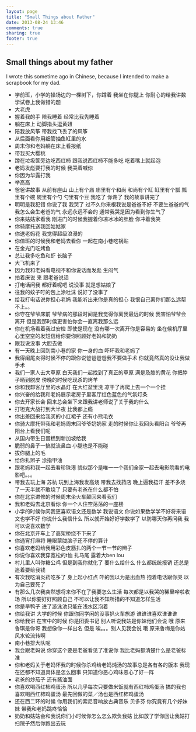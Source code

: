 ```yaml
---
layout: page
title: "Small Things about Father"
date: 2013-08-24 13:46
comments: true
sharing: true
footer: true
---
```


## Small things about my father

I wrote this sometime ago in Chinese, because I intended to make a scrapbook for my dad.

*    学前班，小学的操场边的一棵树下，你蹲着 我坐在你腿上 你耐心的给我讲数学试卷上我做错的题
*    大老虎
*    握着我的手 陪我睡着 经常比我先睡着
*    躺在床上 动脚指头逗黄妞
*    陪我放风筝 带我找飞丢了的风筝
*    从后面看你用细管抽鱼缸里的水
*    周末你和老妈躺在床上看报纸
*    带我买大樱桃
*    蹲在垃圾筐旁边吃西红柿 跟我说西红柿不能多吃 吃着嘴上就起泡
*    老妈发彪要打我的时候 我哭着喊你
*    你因为华露打我
*    举高高
*    爸爸讲故事 从前有座山 山上有个庙 庙里有个和尚 和尚有个缸 缸里有个瓢 瓢里有个碗 碗里有个勺 勺里有个豆 我吃了 你谗了 我的故事讲完了
*    明明是我犯错 你说了我 我哭了 过不久你来根我说是爸爸不好 不要生爸爸的气 我怎么会生老爸的气 永远永远不会的 通常我哭是因为看到你生气了
*    你来姑姑家看我 刚进门的时候我握着你凉冰冰的胖脸 你冲着我笑
*    你骑摩托送我回姑姑家
*    你送老妈花 我觉得超级浪漫的
*    你值班的时候我和老妈去看你 一起在南小巷吃锅贴
*    在金光门吃烤鱼
*    总让我多吃鱼和虾 长脑子
*    大飞机来了
*    因为我和老妈看电视不和你说话而发彪 生闷气
*    拍着床说 来 跟老爸说话
*    打电话问我 都好着呢吧 说没事 就是想姑娘了
*    往我的蚊子叮的包上涂吐沫 说好了没事了
*    给我打电话说你担心老妈 我能听出来你是真的担心 我恨自己离你们那么远帮不上。。
*    你守在爷爷床前 爷爷病的那段时间是我觉得你离我最远的时候 我害怕爷爷会离开 但是我那时侯更害怕你会一直离我那么远
*    你在机场看着我过安检 即使是现在 没有哪一次离开你是容易的 坐在候机厅里心里空空的发短信给你要你照顾好老妈和奶奶
*    跟我说没事 大胆去做 
*    有一天晚上回到南小巷的家 你一身的血 吓坏我和老妈了
*    我得阑尾炎得时候不停的跟你说爸爸爸爸我不要做手术 你就竟然真的没让我做手术
*    我们一家人去大草原 白天我们一起找到了真正的草原 满是及膝的黄花 你把脖子晒到脱皮 傍晚的时候吃现杀的烤羊 
*    你和我卸客厅里的水晶灯 在大红盆里洗 凉干了再爬上去一个一个挂
*    你兴奋的给我和老妈展示老房子里客厅红色蓝色的气氛灯条
*    你去开家长会 回来总会坐下来跟我讲老师说了关于我的什么
*    打坦克大战打到大半夜 比我都上瘾
*    你出差回来给我买的小红裙子 还有小熊毛衣
*    你骑大摩托带我和老妈周末回爷爷奶奶家 走的时候你让我回头看阳台 爷爷再阳台上看我们呢
*    从国内带生日蛋糕到新加坡给我
*    脆弱的鼻子一搞就流鼻血 小腿也是不能碰
*    拔你腿上的毛
*    给你扎辫子 涂指甲油
*    跟老妈和我一起去看珍珠港 貌似那个是唯一一个我们全家一起去电影院看的电影吧。。。
*    带我去玩上海 苏杭 玩到上海我发高烧 带我去找药店 晚上逼我捂汗 差不多烧了一天半就不敢烧了 只要有老爸在什么都不怕
*    你在北京进修的时候周末坐火车颠回来看我们
*    我和老妈去北京看你 你一个人住空荡荡的一座楼
*    小学的时候你问我更喜欢语文还是数学 我说语文 你说如果数学学不好将来语文也学不好 你说什么我信什么 所以就开始好好学数学了 以防哪天你再问我 我可以说喜欢数学
*    你在北京开车上了高架桥绕不下来了
*    你通宵打麻将 睡眼蒙胧脑子还不停的算计
*    你喜欢老妈给我用彩色皮筋扎的两个一节一节的辫子
*    你说你喜欢我穿宽松的t恤 扎马尾 露着大ben lou
*    村儿里人叫你糖公鸡 但是到我你就化了 要什么给什么 什么都统统报销 还总是追着要给我钱
*    有次我吃消炎药吃多了 身上起小红点 吓的我以为是出血热 抱着电话跟你哭 以为自己要死了
*    有那么几次我突然想将来你不在了我要怎么生活 每次都是以我哭的稀里哗啦收场 所以你要好好照顾自己 不可以让我不知所措的不知道怎样生活
*    你是旱鸭子 进了游泳池只能在浅水区泡着
*    你给我讲 大学的时候 你跟你同学闲的没事扒火车旅游 谁谁谁喜欢谁谁谁
*    你给我讲 在宝中的时候 你是团委书记 别人听说我姑是你妹他们会说 哦 原来鲁琪是你哥 我想像你一样出名 但是 唉。。。别人见我会说 哦 原来鲁梅是你姑 风水轮流转啊
*    南小巷排大队呢
*    我会跟老妈说 你穿这个要是老爸看见了准说你 我比老妈都清楚什么是老爸标准
*    你和老妈关于老妈怀我的时候你杀鸡给老妈炖汤的故事总是各有各的版本 我现在还都不知道具体是怎么回事 只知道你恶心鸡味恶心了好一阵
*    老爸的炒茄子 还有酱油面
*    你喜欢喝西红柿鸡蛋汤 所以几乎每次只要做米饭就有西红柿鸡蛋汤 搞的我也喜欢喝西红柿鸡蛋汤 最先回做的菜／汤也是西红柿鸡蛋汤
*    还在西二环的时候 你用我们的索尼音响放古典音乐 贝多芬 你究竟有几个好妹妹 带我和老妈跳咚恰恰
*    奶奶和姑姑会和我说你们小时候你怎么怎么欺负我姑 比如放了学你回让我姑打扫院子然后你跑出去玩
